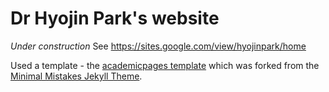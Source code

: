 # Dr Hyojin Park's website
*Under construction*
See https://sites.google.com/view/hyojinpark/home

Used a template - the [academicpages template](https://github.com/academicpages/academicpages.github.io) which was forked from the [Minimal Mistakes Jekyll Theme](https://mmistakes.github.io/minimal-mistakes/).
